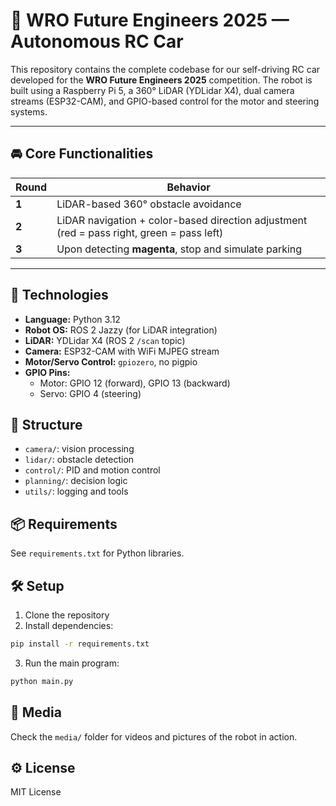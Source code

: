 # 🤖 WRO Future Engineers 2025 — Autonomous RC Car

This repository contains the complete codebase for our self-driving RC car developed for the **WRO Future Engineers 2025** competition. The robot is built using a Raspberry Pi 5, a 360° LiDAR (YDLidar X4), dual camera streams (ESP32-CAM), and GPIO-based control for the motor and steering systems.

---

## 🚘 Core Functionalities

| Round | Behavior |
|-------|----------|
| **1** | LiDAR-based 360° obstacle avoidance |
| **2** | LiDAR navigation + color-based direction adjustment (red = pass right, green = pass left) |
| **3** | Upon detecting **magenta**, stop and simulate parking |

---

## 🧠 Technologies

- **Language:** Python 3.12
- **Robot OS:** ROS 2 Jazzy (for LiDAR integration)
- **LiDAR:** YDLidar X4 (ROS 2 `/scan` topic)
- **Camera:** ESP32-CAM with WiFi MJPEG stream
- **Motor/Servo Control:** `gpiozero`, no pigpio
- **GPIO Pins:**
  - Motor: GPIO 12 (forward), GPIO 13 (backward)
  - Servo: GPIO 4 (steering)

## 📁 Structure
- `camera/`: vision processing
- `lidar/`: obstacle detection
- `control/`: PID and motion control
- `planning/`: decision logic
- `utils/`: logging and tools

## 📦 Requirements
See `requirements.txt` for Python libraries.

## 🛠️ Setup
1. Clone the repository
2. Install dependencies:
```bash
pip install -r requirements.txt
```
3. Run the main program:
```bash
python main.py
```

## 📸 Media
Check the `media/` folder for videos and pictures of the robot in action.

## ⚙️ License
MIT License
